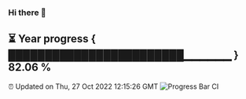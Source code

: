 ### Hi there 👋
⏳ Year progress { ████████████████████████▁▁▁▁▁▁ } 82.06 %
---
⏰ Updated on Thu, 27 Oct 2022 12:15:26 GMT
![Progress Bar CI](https://github.com/Moyi321/Moyi321/workflows/Progress%20Bar%20CI/badge.svg)
